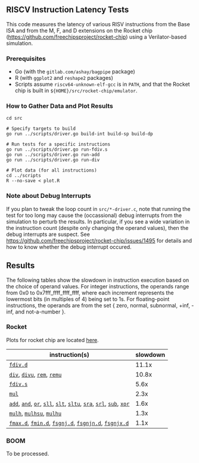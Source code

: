 ## RISCV Instruction Latency Tests

This code measures the latency of various RISV instructions from the Base ISA and from the M, F, and D extensions on the Rocket chip (https://github.com/freechipsproject/rocket-chip) using a Verilator-based simulation.


### Prerequisites

  - Go (with the `gitlab.com/ashay/bagpipe` package)
  - R (with `ggplot2` and `reshape2` packages)
  - Scripts assume `riscv64-unknown-elf-gcc` is in `PATH`, and that the Rocket chip is built in `${HOME}/src/rocket-chip/emulator`.


### How to Gather Data and Plot Results

    cd src
    
    # Specify targets to build
    go run ../scripts/driver.go build-int build-sp build-dp
    
    # Run tests for a specific instructions
    go run ../scripts/driver.go run-fdiv.s
    go run ../scripts/driver.go run-add
    go run ../scripts/driver.go run-div
    
    # Plot data (for all instructions)
    cd ../scripts
    R --no-save < plot.R


### Note about Debug Interrupts

If you plan to tweak the loop count in `src/*-driver.c`, note that running the test for too long may cause the (occassional) debug interrupts from the simulation to perturb the results.  In particular, if you see a wide variation in the instruction count (despite only changing the operand values), then the debug interrupts are suspect.  See https://github.com/freechipsproject/rocket-chip/issues/1495 for details and how to know whether the debug interrupt occured.


## Results

The following tables show the slowdown in instruction execution based on the choice of operand values.  For integer instructions, the operands range from 0x0 to 0x7fff\_ffff\_ffff\_ffff, where each increment represents the lowermost bits (in multiples of 4) being set to 1s.  For floating-point instructions, the operands are from the set { zero, normal, subnormal, +inf, -inf, and not-a-number }.

### Rocket

Plots for rocket chip are located [here](rocket-results.md).

|  instruction(s) | slowdown |
| --------------- | -------- |
| [`fdiv.d`](results/rock/plots/plot-fdiv.d.png) | 11.1x |
| [`div`](results/rock/plots/plot-div.png), [`divu`](results/rock/plots/plot-divu.png), [`rem`](results/rock/plots/plot-rem.png), [`remu`](results/rock/plots/plot-remu.png) | 10.8x |
| [`fdiv.s`](results/rock/plots/plot-fdiv.s.png) | 5.6x |
| [`mul`](results/rock/plots/plot-mul.png) | 2.3x |
| [`add`](results/rock/plots/plot-add.png), [`and`](results/rock/plots/plot-and.png), [`or`](results/rock/plots/plot-or.png), [`sll`](results/rock/plots/plot-sll.png), [`slt`](results/rock/plots/plot-slt.png), [`sltu`](results/rock/plots/plot-sltu.png), [`sra`](results/rock/plots/plot-sra.png), [`srl`](results/rock/plots/plot-srl.png), [`sub`](results/rock/plots/plot-sub.png), [`xor`](results/rock/plots/plot-xor.png) | 1.6x |
| [`mulh`](results/rock/plots/plot-mulh.png), [`mulhsu`](results/rock/plots/plot-mulhsu.png), [`mulhu`](results/rock/plots/plot-mulhu.png) | 1.3x |
| [`fmax.d`](results/rock/plots/plot-fmax.d.png), [`fmin.d`](results/rock/plots/plot-fmin.d.png), [`fsgnj.d`](results/rock/plots/plot-fsgnj.d.png), [`fsgnjn.d`](results/rock/plots/plot-fsgnjn.d.png), [`fsgnjx.d`](results/rock/plots/plot-fsgnjx.d.png) | 1.1x |


### BOOM

To be processed.
